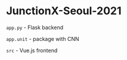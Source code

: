 # JunctionX-Seoul-2021

`app.py` - Flask backend

`app.unit` - package with CNN

`src` - Vue.js frontend
